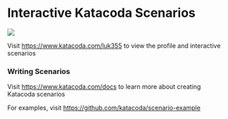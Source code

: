 # Interactive Katacoda Scenarios

[![](http://shields.katacoda.com/katacoda/luk355/count.svg)](https://www.katacoda.com/luk355 "Get your profile on Katacoda.com")

Visit https://www.katacoda.com/luk355 to view the profile and interactive scenarios

### Writing Scenarios
Visit https://www.katacoda.com/docs to learn more about creating Katacoda scenarios

For examples, visit https://github.com/katacoda/scenario-example
